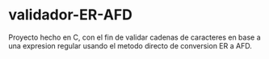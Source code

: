 # validador-ER-AFD
Proyecto hecho en C, con el fin de validar cadenas de caracteres en base a una expresion regular usando el metodo directo de conversion  ER a AFD.
